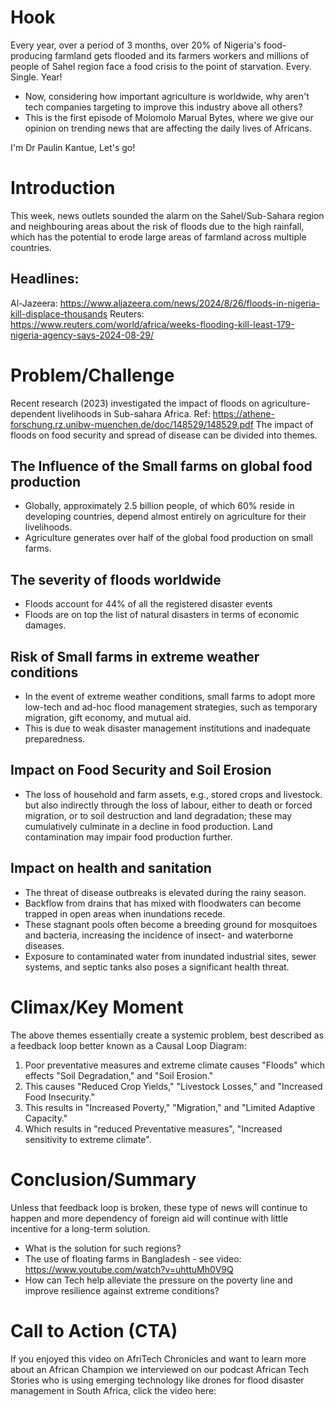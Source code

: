 # Hook
Every year, over a period of 3 months, over 20% of Nigeria's food-producing farmland gets flooded and its farmers workers and millions of people of Sahel region face a food crisis to the point of starvation. Every. Single. Year!
- Now, considering how important agriculture is worldwide, why aren't tech companies targeting to improve this industry above all others?
- This is the first episode of Molomolo Marual Bytes, where we give our opinion on trending news that are affecting the daily lives of Africans.

I'm Dr Paulin Kantue, Let's go!

# Introduction
This week, news outlets sounded the alarm on the Sahel/Sub-Sahara region and neighbouring areas about the risk of floods due to the high rainfall, which has the potential to erode large areas of farmland across multiple countries.

## Headlines:
Al-Jazeera: https://www.aljazeera.com/news/2024/8/26/floods-in-nigeria-kill-displace-thousands
Reuters: https://www.reuters.com/world/africa/weeks-flooding-kill-least-179-nigeria-agency-says-2024-08-29/

# Problem/Challenge
Recent research (2023) investigated the impact of floods on agriculture-dependent livelihoods in Sub-sahara Africa. 
Ref: https://athene-forschung.rz.unibw-muenchen.de/doc/148529/148529.pdf
The impact of floods on food security and spread of disease can be divided into themes.

## The Influence of the Small farms on global food production
- Globally, approximately 2.5 billion people, of which 60% reside in developing countries, depend almost entirely on agriculture for their livelihoods.
- Agriculture generates over half of the global food production on small farms.

## The severity of floods worldwide
- Floods account for 44% of all the registered disaster events
- Floods are on top the list of natural disasters in terms of economic damages. 

## Risk of Small farms in extreme weather conditions
- In the event of extreme weather conditions, small farms to adopt more low-tech and ad-hoc flood
management strategies, such as temporary migration, gift economy, and mutual aid.
- This is due to weak disaster management institutions and inadequate preparedness. 

## Impact on Food Security and Soil Erosion
- The loss of household and farm assets, e.g., stored crops and livestock.
but also indirectly through the loss of labour, either to death or forced migration, or to soil destruction and land degradation; these may
cumulatively culminate in a decline in food production. Land contamination may impair food production further.

## Impact on health and sanitation
- The threat of disease outbreaks is elevated during the rainy season.
- Backflow from drains that has mixed with floodwaters can become trapped in open areas when inundations recede.
- These stagnant pools often become a breeding ground for mosquitoes and bacteria, increasing the incidence of insect- and waterborne diseases.
- Exposure to contaminated water from inundated industrial sites, sewer systems, and septic tanks also poses a significant health threat.

# Climax/Key Moment
The above themes essentially create a systemic problem, best described as a feedback loop better known as a Causal Loop Diagram:
1. Poor preventative measures and extreme climate causes "Floods" which effects "Soil Degradation," and "Soil Erosion."
2. This causes "Reduced Crop Yields," "Livestock Losses," and "Increased Food Insecurity."
3. This results in "Increased Poverty," "Migration," and "Limited Adaptive Capacity."
4. Which results in "reduced Preventative measures", "Increased sensitivity to extreme climate".

# Conclusion/Summary
Unless that feedback loop is broken, these type of news will continue to happen and more dependency of foreign aid will continue with little incentive for a long-term solution.
- What is the solution for such regions?
- The use of floating farms in Bangladesh - see video: https://www.youtube.com/watch?v=uhttuMh0V9Q
- How can Tech help alleviate the pressure on the poverty line and improve resilience against extreme conditions? 

# Call to Action (CTA)
If you enjoyed this video on AfriTech Chronicles and want to learn more about an African Champion we interviewed on our podcast African Tech Stories who is using emerging technology like drones for flood disaster management in South Africa, click the video here: 
